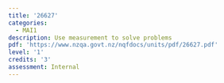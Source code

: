 ```yaml
---
title: '26627'
categories:
  - MAI1
description: Use measurement to solve problems
pdf: 'https://www.nzqa.govt.nz/nqfdocs/units/pdf/26627.pdf'
level: '1'
credits: '3'
assessment: Internal
---
```


